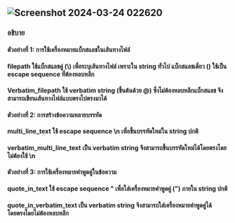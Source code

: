 ## ![Screenshot 2024-03-24 022620](https://github.com/ironmanwin1/03376836-OOP-2566-Lab-03/assets/144198724/70e4d229-fb06-4773-a474-ba10d028ccb7)
### อธิบาย
#### ตัวอย่างที่ 1: การใช้เครื่องหมายแบ็กสแลชในเส้นทางไฟล์
#### filepath ใช้แบ็กสแลชคู่ (\\) เพื่อระบุเส้นทางไฟล์ เพราะใน string ทั่วไป แบ็กสแลชเดี่ยว (\) ใช้เป็น escape sequence ที่ต้องหลบหลีก
#### Verbatim_filepath ใช้ verbatim string (ขึ้นต้นด้วย @) ซึ่งไม่ต้องหลบหลีกแบ็กสแลช จึงสามารถเขียนเส้นทางไฟล์แบบตรงไปตรงมาได้

#### ตัวอย่างที่ 2: การสร้างข้อความหลายบรรทัด
#### multi_line_text ใช้ escape sequence \n เพื่อขึ้นบรรทัดใหม่ใน string ปกติ
#### verbatim_multi_line_text เป็น verbatim string จึงสามารถขึ้นบรรทัดใหม่ได้โดยตรงโดยไม่ต้องใช้ \n

#### ตัวอย่างที่ 3: การใช้เครื่องหมายคำพูดคู่ในข้อความ
#### quote_in_text ใช้ escape sequence \" เพื่อใส่เครื่องหมายคำพูดคู่ (") ภายใน string ปกติ
#### quote_in_verbatim_text เป็น verbatim string จึงสามารถใส่เครื่องหมายคำพูดคู่ได้โดยตรงโดยไม่ต้องหลบหลีก
